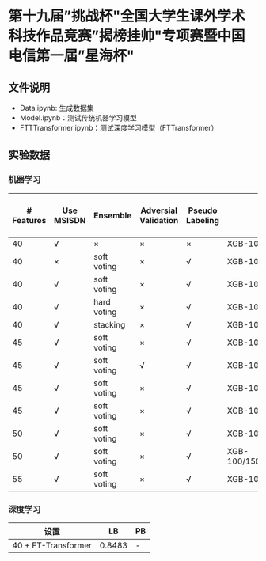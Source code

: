# 第十九届”挑战杯"全国大学生课外学术科技作品竞赛”揭榜挂帅"专项赛暨中国电信第一届”星海杯"

## 文件说明

- Data.ipynb: 生成数据集
- Model.ipynb：测试传统机器学习模型
- FTTTransformer.ipynb：测试深度学习模型（FTTransformer）

## 实验数据

### 机器学习

| # Features | Use MSISDN | Ensemble      | Adversial Validation | Pseudo Labeling | Models       | LB (10-fold CV) | PB    |
|----------|--------|-------------|-----|--------|------------------|-----------------|-------|
| 40   | √    | ×      | ×  | × | XGB-100          |      -        | 0.8100|
| 40   | × | soft voting | ×  | √ | XGB-100/150/200/500 | 0.7645        | 0.8021|
| 40   | √    | soft voting | ×  | √ | XGB-100/150/200/500 | 0.7663        | 0.8050|
| 40   | √    | hard voting | ×  | √ | XGB-100/150/200/500 | 0.7662        | 0.8050|
| 40   | √    | stacking    | ×  | √ | XGB-100/150/200/500 | 0.6971        |    -  |
| 45   | √    | soft voting | ×  | √ | XGB-100/150/200/500 | 0.7753        |    -  |
| 45   | √    | soft voting | √ | √ | XGB-100/150/200/500 | 0.8023        |    -  |
| 45   | √    | soft voting | ×  | √ | XGB-100/150/200/500 | 0.8139        |    -  |
| 45   | √    | soft voting | ×  | √ | XGB-100/150/200    | 0.8154        |    -  |
| 50   | √    | soft voting | ×  | √ | XGB-100/150/200    | 0.8175        |    -  |
| 50   | √    | soft voting | ×  | √ | XGB-100/150/200/500/1000 | 0.8123  |    -  |
| 55   | √    | soft voting | ×  | √ | XGB-100/150/200    | 0.8158        |    -  |


### 深度学习

| 设置                       | LB    | PB    |
|------------------------------------|-------|-------|
| 40 + FT-Transformer      |   0.8483   | - |
